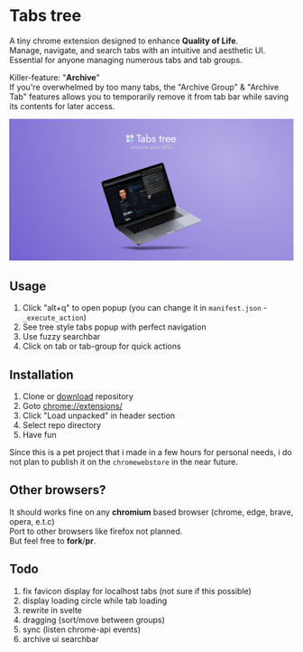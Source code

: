 # Tabs tree

A tiny chrome extension designed to enhance **Quality of Life**.  
Manage, navigate, and search tabs with an intuitive and aesthetic UI.  
Essential for anyone managing numerous tabs and tab groups.

Killer-feature: "**Archive**"  
If you're overwhelmed by too many tabs, the "Archive Group" & "Archive Tab" features allows you to temporarily remove it from tab bar while saving its contents for later access.

![preview](media/preview.png)

## Usage

1. Click "alt+q" to open popup (you can change it in `manifest.json` - `_execute_action`)
2. See tree style tabs popup with perfect navigation
3. Use fuzzy searchbar
4. Click on tab or tab-group for quick actions

## Installation

1. Clone or [download](https://github.com/Be1zebub/Chrome-Tabs-tree/archive/refs/heads/master.zip) repository
2. Goto [chrome://extensions/](chrome://extensions/)
3. Click "Load unpacked" in header section
4. Select repo directory
5. Have fun

Since this is a pet project that i made in a few hours for personal needs, i do not plan to publish it on the `chromewebstore` in the near future.  

## Other browsers?

It should works fine on any **chromium** based browser (chrome, edge, brave, opera, e.t.c)  
Port to other browsers like firefox not planned.  
But feel free to **fork**/**pr**.

## Todo

1. fix favicon display for localhost tabs (not sure if this possible)
2. display loading circle while tab loading
3. rewrite in svelte
4. dragging (sort/move between groups)
5. sync (listen chrome-api events)
6. archive ui searchbar
